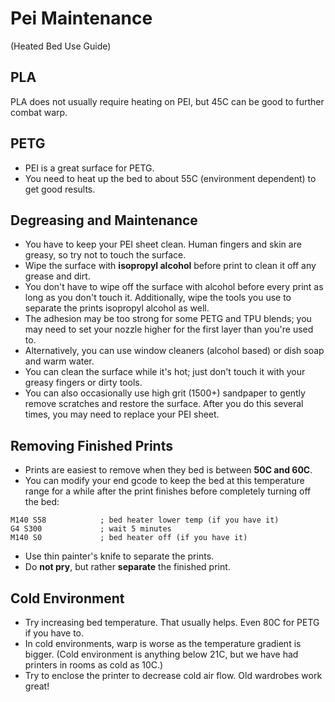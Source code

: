 # Pei Maintenance
(Heated Bed Use Guide)

## PLA
PLA does not usually require heating on PEI, but 45C can be good to further combat warp.

## PETG
- PEI is a great surface for PETG.
- You need to heat up the bed to about 55C (environment dependent) to get good results.

## Degreasing and Maintenance
- You have to keep your PEI sheet clean. Human fingers and skin are greasy, so try not to touch the surface.
- Wipe the surface with **isopropyl alcohol** before print to clean it off any grease and dirt.
- You don't have to wipe off the surface with alcohol before every print as long as you don't touch it. Additionally, wipe the tools you use to separate the prints isopropyl alcohol as well.
- The adhesion may be too strong for some PETG and TPU blends; you may need to set your nozzle higher for the first layer than you're used to.
- Alternatively, you can use window cleaners (alcohol based) or dish soap and warm water.
- You can clean the surface while it's hot; just don't touch it with your greasy fingers or dirty tools.
- You can also occasionally use high grit (1500+) sandpaper to gently remove scratches and restore the surface. After you do this several times, you may need to replace your PEI sheet.


## Removing Finished Prints
- Prints are easiest to remove when they bed is between **50C and 60C**.
- You can modify your end gcode to keep the bed at this temperature range for a while after the print finishes before completely turning off the bed:
```
M140 S58            ; bed heater lower temp (if you have it)
G4 S300             ; wait 5 minutes
M140 S0             ; bed heater off (if you have it)
```
- Use thin painter's knife to separate the prints.
-  Do **not pry**, but rather **separate** the finished print.

## Cold Environment
- Try increasing bed temperature. That usually helps. Even 80C for PETG if you have to.
- In cold environments, warp is worse as the temperature gradient is bigger. (Cold environment is anything below 21C, but we have had printers in rooms as cold as 10C.)
- Try to enclose the printer to decrease cold air flow. Old wardrobes work great!
